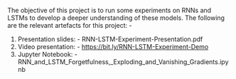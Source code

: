 The objective of this project is to run some experiments on RNNs and LSTMs to develop a deeper understanding of these models.
The following are the relevant artefacts for this project: -
1) Presentation slides: -        RNN-LSTM-Experiment-Presentation.pdf 
2) Video presentation: -         https://bit.ly/RNN-LSTM-Experiment-Demo
3) Jupyter Notebook: -           RNN_and_LSTM_Forgetfulness,_Exploding_and_Vanishing_Gradients.ipynb